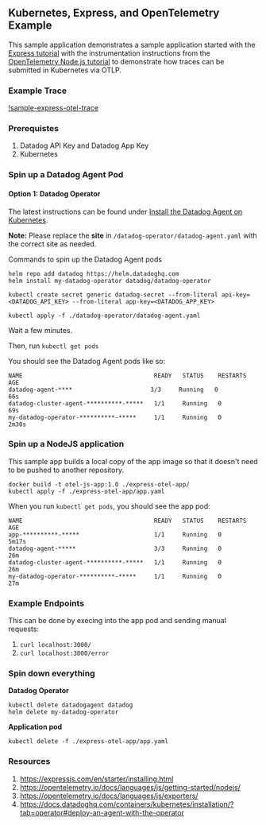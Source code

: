 ## Kubernetes, Express, and OpenTelemetry Example

This sample application demonstrates a sample application started with the [Express tutorial](https://expressjs.com/en/starter/installing.html) with the instrumentation instructions from the [OpenTelemetry Node.js tutorial](https://opentelemetry.io/docs/languages/js/getting-started/nodejs/) to demonstrate how traces can be submitted in Kubernetes via OTLP.


### Example Trace
[!sample-express-otel-trace](sample-express-otel-trace.jpeg)


### Prerequistes
1. Datadog API Key and Datadog App Key
2. Kubernetes

### Spin up a Datadog Agent Pod

#### Option 1: Datadog Operator

The latest instructions can be found under [Install the Datadog Agent on Kubernetes](https://docs.datadoghq.com/containers/kubernetes/installation/?tab=operator#deploy-an-agent-with-the-operator).

**Note:** Please replace the **site** in `/datadog-operator/datadog-agent.yaml` with the correct site as needed.

Commands to spin up the Datadog Agent pods

```
helm repo add datadog https://helm.datadoghq.com
helm install my-datadog-operator datadog/datadog-operator

kubectl create secret generic datadog-secret --from-literal api-key=<DATADOG_API_KEY> --from-literal app-key=<DATADOG_APP_KEY>

kubectl apply -f ./datadog-operator/datadog-agent.yaml

```

Wait a few minutes.

Then, run `kubectl get pods` 

You should see the Datadog Agent pods like so:


```
NAME                                     READY   STATUS    RESTARTS   AGE
datadog-agent-****                      3/3     Running   0          66s
datadog-cluster-agent-**********-*****   1/1     Running   0          69s
my-datadog-operator-**********-*****     1/1     Running   0          2m30s
```

### Spin up a NodeJS application

This sample app builds a local copy of the app image so that it doesn't need to be pushed to another repository.

```
docker build -t otel-js-app:1.0 ./express-otel-app/
kubectl apply -f ./express-otel-app/app.yaml

```

When you run `kubectl get pods`, you should see the app pod:

```
NAME                                     READY   STATUS    RESTARTS   AGE
app-**********-*****                     1/1     Running   0          5m17s
datadog-agent-*****                      3/3     Running   0          26m
datadog-cluster-agent-**********-*****   1/1     Running   0          26m
my-datadog-operator-**********-*****     1/1     Running   0          27m
```

### Example Endpoints

This can be done by execing into the app pod and sending manual requests:

1. `curl localhost:3000/`
2. `curl localhost:3000/error`

### Spin down everything

**Datadog Operator**
```
kubectl delete datadogagent datadog
helm delete my-datadog-operator
```

**Application pod**
```
kubectl delete -f ./express-otel-app/app.yaml
```

### Resources

1. https://expressjs.com/en/starter/installing.html
1. https://opentelemetry.io/docs/languages/js/getting-started/nodejs/
1. https://opentelemetry.io/docs/languages/js/exporters/
1. https://docs.datadoghq.com/containers/kubernetes/installation/?tab=operator#deploy-an-agent-with-the-operator